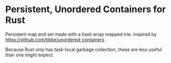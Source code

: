 Persistent, Unordered Containers for Rust
====================================================================================================

Persistent map and set made with a hash array mapped trie. Inspired by
https://github.com/tibbe/unordered-containers .

Because Rust only has task-local garbage collection, these are less useful than one might expect.

